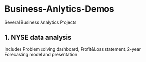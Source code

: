 # Business-Anlytics-Demos
Several Business Analytics Projects

## 1. NYSE data analysis  
Includes Problem solving dashboard, Profit&Loss statement, 2-year Forecasting model and presentation
